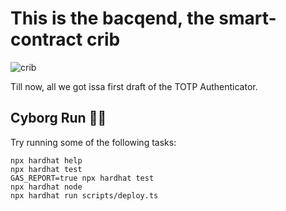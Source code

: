 # This is the bacqend, the smart-contract crib

![crib](https://user-images.githubusercontent.com/25290565/190274993-05c12f02-aa56-4041-af27-67ffda79bcf1.jpg)

Till now, all we got issa first draft of the TOTP Authenticator.

## Cyborg Run 🏃‍♂️

Try running some of the following tasks:

```shell
npx hardhat help
npx hardhat test
GAS_REPORT=true npx hardhat test
npx hardhat node
npx hardhat run scripts/deploy.ts
```
